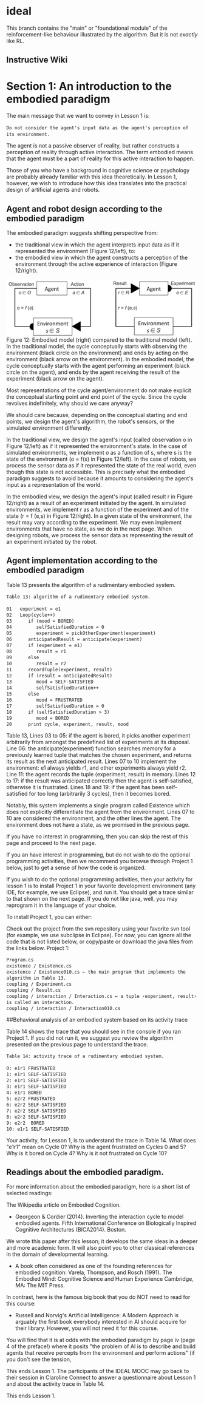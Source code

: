 # ideal

This branch contains the "main" or "foundational module" of the reinforcement-like behaviour illustrated by the algorithm. But it is not _exactly_ like RL.

## Instructive Wiki

# Section 1: An introduction to the embodied paradigm

The main message that we want to convey in Lesson 1 is:

`Do not consider the agent's input data as the agent's perception of its environment.`

The agent is not a passive observer of reality, but rather constructs a perception of reality through active interaction. The term embodied means that the agent must be a part of reality for this active interaction to happen.

Those of you who have a background in cognitive science or psychology are probably already familiar with this idea theoretically. In Lesson 1, however, we wish to introduce how this idea translates into the practical design of artificial agents and robots.

## Agent and robot design according to the embodied paradigm

The embodied paradigm suggests shifting perspective from:
- the traditional view in which the agent interprets input data as if it represented the environment (Figure 12/left),
to:
- the embodied view in which the agent constructs a perception of the environment through the active experience of interaction (Figure 12/right).

![Figure-12](/images/012-1.png)
Figure 12: Embodied model (right) compared to the traditional model (left). In the traditional model, the cycle conceptually starts with observing the environment (black circle on the environment) and ends by acting on the environment (black arrow on the environment). In the embodied model, the cycle conceptually starts with the agent performing an experiment (black circle on the agent), and ends by the agent receiving the result of the experiment (black arrow on the agent).

Most representations of the cycle agent/environment do not make explicit the conceptual starting point and end point of the cycle. Since the cycle revolves indefinitely, why should we care anyway?

We should care because, depending on the conceptual starting and end points, we design the agent's algorithm, the robot's sensors, or the simulated environment differently.

In the traditional view, we design the agent's input (called observation o in Figure 12/left) as if it represented the environment's state. In the case of simulated environments, we implement o as a function of s, where s is the state of the environment (o = f(s) in Figure 12/left). In the case of robots, we process the sensor data as if it represented the state of the real world, even though this state is not accessible. This is precisely what the embodied paradigm suggests to avoid because it amounts to considering the agent's input as a representation of the world.

In the embodied view, we design the agent's input (called result r in Figure 12/right) as a result of an experiment initiated by the agent. In simulated environments, we implement r as a function of the experiment and of the state (r = f (e,s) in Figure 12/right). In a given state of the environment, the result may vary according to the experiment. We may even implement environments that have no state, as we do in the next page. When designing robots, we process the sensor data as representing the result of an experiment initiated by the robot.

## Agent implementation according to the embodied paradigm

Table 13 presents the algorithm of a rudimentary embodied system.

```
Table 13: algorithm of a rudimentary embodied system.

01   experiment = e1
02   Loop(cycle++)
03      if (mood = BORED)
04         selfSatisfiedDuration = 0
05         experiment = pickOtherExperiment(experiment)
06      anticipatedResult = anticipate(experiment)
07      if (experiment = e1)
08         result = r1
09      else
10         result = r2
11      recordTuple(experiment, result)
12      if (result = anticipatedResult)
13         mood = SELF-SATISFIED
14         selfSatisfiedDuration++
15      else
16         mood = FRUSTRATED
17         selfSatisfiedDuration = 0
18      if (selfSatisfiedDuration > 3)
19         mood = BORED
20      print cycle, experiment, result, mood
```


Table 13, Lines 03 to 05: if the agent is bored, it picks another experiment arbitrarily from amongst the predefined list of experiments at its disposal. Line 06: the anticipate(experiment) function searches memory for a previously learned tuple that matches the chosen experiment, and returns its result as the next anticipated result. Lines 07 to 10 implement the environment: e1 always yields r1, and other experiments always yield r2. Line 11: the agent records the tuple ⟨experiment, result⟩ in memory. Lines 12 to 17: if the result was anticipated correctly then the agent is self-satisfied, otherwise it is frustrated. Lines 18 and 19: if the agent has been self-satisfied for too long (arbitrarily 3 cycles), then it becomes bored.

Notably, this system implements a single program called Existence which does not explicitly differentiate the agent from the environment. Lines 07 to 10 are considered the environment, and the other lines the agent. The environment does not have a state, as we promised in the previous page.

If you have no interest in programming, then you can skip the rest of this page and proceed to the next page.

If you an have interest in programming, but do not wish to do the optional programming activities, then we recommend you browse through Project 1 below, just to get a sense of how the code is organized.

If you wish to do the optional programming activities, then your activity for lesson 1 is to install Project 1 in your favorite development environment (any IDE, for example, we use Eclipse), and run it. You should get a trace similar to that shown on the next page. If you do not like java, well, you may reprogram it in the language of your choice.

To install Project 1, you can either:

Check out the project from the svn repository using your favorite svn tool (for example, we use subclipse in Eclipse). For now, you can ignore all the code that is not listed below, or copy/paste or download the java files from the links below.
Project 1:


```
Program.cs
existence / Existence.cs
existence / Existence010.cs ← the main program that implements the algorithm in Table 13.
coupling / Experiment.cs
coupling / Result.cs
coupling / interaction / Interaction.cs ← a tuple ‹experiment, result› is called an interaction.
coupling / interaction / Interaction010.cs
```
##Behavioral analysis of an embodied system based on its activity trace

Table 14 shows the trace that you should see in the console if you ran Project 1. If you did not run it, we suggest you review the algorithm presented on the previous page to understand the trace.


```
Table 14: activity trace of a rudimentary embodied system.

0: e1r1 FRUSTRATED
1: e1r1 SELF-SATISFIED
2: e1r1 SELF-SATISFIED
3: e1r1 SELF-SATISFIED
4: e1r1 BORED
5: e2r2 FRUSTRATED
6: e2r2 SELF-SATISFIED
7: e2r2 SELF-SATISFIED
8: e2r2 SELF-SATISFIED
9: e2r2  BORED
10: e1r1 SELF-SATISFIED
```

Your activity, for Lesson 1, is to understand the trace in Table 14. What does "e1r1" mean on Cycle 0? Why is the agent frustrated on Cycles 0 and 5? Why is it bored on Cycle 4? Why is it not frustrated on Cycle 10?

## Readings about the embodied paradigm.

For more information about the embodied paradigm, here is a short list of selected readings:

The Wikipedia article on Embodied Cognition.
* Georgeon & Cordier (2014). Inverting the interaction cycle to model embodied agents. Fifth International Conference on Biologically Inspired Cognitive Architectures (BICA2014). Boston.

We wrote this paper after this lesson; it develops the same ideas in a deeper and more academic form. It will also point you to other classical references in the domain of developmental learning.
* A book often considered as one of the founding references for embodied cognition: Varela, Thompson, and Rosch (1991). The Embodied Mind: Cognitive Science and Human Experience Cambridge, MA: The MIT Press.

In contrast, here is the famous big book that you do NOT need to read for this course:

* Russell and Norvig's Artificial Intelligence: A Modern Approach is arguably the first book everybody interested in AI should acquire for their library. However, you will not need it for this course.

You will find that it is at odds with the embodied paradigm by page iv (page 4 of the preface!) where it posits "the problem of AI is to describe and build agents that receive percepts from the environment and perform actions" (if you don't see the tension, 

This ends Lesson 1. The participants of the IDEAL MOOC may go back to their session in Claroline Connect to answer a questionnaire about Lesson 1 and about the activity trace in Table 14.

This ends Lesson 1.